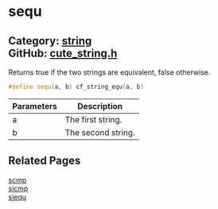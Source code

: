 [](../header.md ':include')

# sequ

Category: [string](/api_reference?id=string)  
GitHub: [cute_string.h](https://github.com/RandyGaul/cute_framework/blob/master/include/cute_string.h)  
---

Returns true if the two strings are equivalent, false otherwise.

```cpp
#define sequ(a, b) cf_string_equ(a, b)
```

Parameters | Description
--- | ---
a | The first string.
b | The second string.

## Related Pages

[scmp](/string/scmp.md)  
[sicmp](/string/sicmp.md)  
[siequ](/string/siequ.md)  
